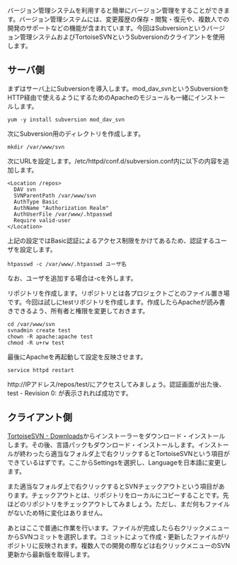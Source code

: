 バージョン管理システムを利用すると簡単にバージョン管理をすることができます。バージョン管理システムには、変更履歴の保存・閲覧・復元や、複数人での開発のサポートなどの機能が含まれています。今回はSubversionというバージョン管理システムおよびTortoiseSVNというSubversionのクライアントを使用します。

## サーバ側

まずはサーバ上にSubversionを導入します。mod_dav_svnというSubversionをHTTP経由で使えるようにするためのApacheのモジュールも一緒にインストールします。

    yum -y install subversion mod_dav_svn

次にSubversion用のディレクトリを作成します。

    mkdir /var/www/svn

次にURLを設定します。/etc/httpd/conf.d/subversion.conf内に以下の内容を追加します。
```unix
<Location /repos>
  DAV svn
  SVNParentPath /var/www/svn
  AuthType Basic
  AuthName "Authorization Realm"
  AuthUserFile /var/www/.htpasswd
  Require valid-user
</Location>
```

上記の設定ではBasic認証によるアクセス制限をかけてあるため、認証するユーザを設定します。

    htpasswd -c /var/www/.htpasswd ユーザ名

なお、ユーザを追加する場合は-cを外します。

リポジトリを作成します。リポジトリとは各プロジェクトごとのファイル置き場です。今回は試しにtestリポジトリを作成します。作成したらApacheが読み書きできるよう、所有者と権限を変更しておきます。

    cd /var/www/svn
    svnadmin create test
    chown -R apache:apache test
    chmod -R u+rw test

最後にApacheを再起動して設定を反映させます。

    service httpd restart

http://IPアドレス/repos/test/にアクセスしてみましょう。認証画面が出た後、test - Revision 0: が表示されれば成功です。

## クライアント側

[TortoiseSVN - Downloads](http://tortoisesvn.net/downloads.html)からインストーラーをダウンロード・インストールします。その後、言語パックもダウンロード・インストールします。インストールが終わったら適当なフォルダ上で右クリックするとTortoiseSVNという項目ができているはずです。ここからSettingsを選択し、Languageを日本語に変更します。

また適当なフォルダ上で右クリックするとSVNチェックアウトという項目があります。チェックアウトとは、リポジトリをローカルにコピーすることです。先ほどのリポジトリをチェックアウトしてみましょう。ただし、まだ何もファイルがないため特に変化はありません。

あとはここで普通に作業を行います。ファイルが完成したら右クリックメニューからSVNコミットを選択します。コミットによって作成・更新したファイルがリポジトリに反映されます。複数人での開発の際などは右クリックメニューのSVN更新から最新版を取得します。